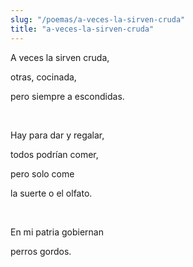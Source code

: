 ```yaml
---
slug: "/poemas/a-veces-la-sirven-cruda"
title: "a-veces-la-sirven-cruda"
---
```

A veces la sirven cruda,

otras, cocinada,

pero siempre a escondidas.

&nbsp;

Hay para dar y regalar,

todos podrían comer,

pero solo come

la suerte o el olfato.

&nbsp;

En mi patria gobiernan

perros gordos.